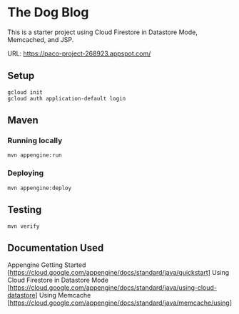 The Dog Blog
==================

This is a starter project using Cloud Firestore in Datastore Mode, Memcached, and JSP.

URL: https://paco-project-268923.appspot.com/

## Setup

    gcloud init
    gcloud auth application-default login

## Maven
### Running locally

    mvn appengine:run

### Deploying

    mvn appengine:deploy

## Testing

    mvn verify

## Documentation Used

Appengine Getting Started [https://cloud.google.com/appengine/docs/standard/java/quickstart]
Using Cloud Firestore in Datastore Mode [https://cloud.google.com/appengine/docs/standard/java/using-cloud-datastore]
Using Memcache [https://cloud.google.com/appengine/docs/standard/java/memcache/using]